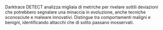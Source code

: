 Darktrace DETECT analizza migliaia di metriche per rivelare sottili deviazioni che potrebbero segnalare una minaccia in evoluzione, anche tecniche sconosciute e malware innovativi. Distingue tra comportamenti maligni e benigni, identificando attacchi che di solito passano inosservati.